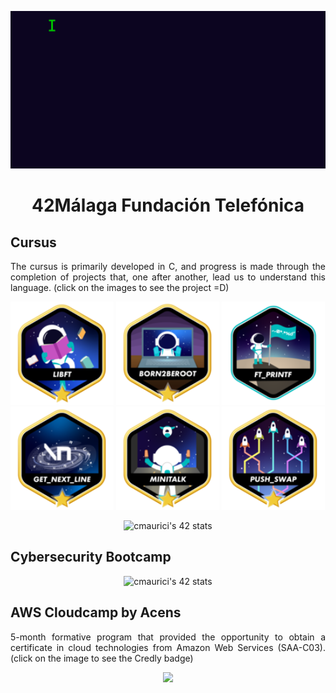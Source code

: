 <p align="center">
  <img src="https://raw.githubusercontent.com/RepositoryEnjoyer/RepositoryEnjoyer/master/resources/messagif.gif">
</p>
<h1 align="center">42Málaga Fundación Telefónica</h1>
<h2>Cursus</h2>
<p align="justify">The cursus is primarily developed in C, and progress is made through the completion of projects that, one after another, lead us to understand this language. (click on the images to see the project =D)</p>

<a href=""><img src="https://raw.githubusercontent.com/RepositoryEnjoyer/RepositoryEnjoyer/master/resources/libftm.png" width="165"></a>
<a href=""><img src="https://raw.githubusercontent.com/RepositoryEnjoyer/RepositoryEnjoyer/master/resources/born2berootm.png" width="165"></a>
<a href="https://github.com/RepositoryEnjoyer/ft_printf"><img src="https://raw.githubusercontent.com/RepositoryEnjoyer/RepositoryEnjoyer/master/resources/ft_printfe.png" width="165"></a>
<a href="https://github.com/RepositoryEnjoyer/get_next_line"><img src="https://raw.githubusercontent.com/RepositoryEnjoyer/RepositoryEnjoyer/master/resources/get_next_linem.png" width="165"></a>
<a href="https://github.com/RepositoryEnjoyer/minitalk/tree/master/MiniTalk"><img src="https://raw.githubusercontent.com/RepositoryEnjoyer/RepositoryEnjoyer/master/resources/minitalkm.png" width="165"></a>
<a href="https://github.com/RepositoryEnjoyer/push_swap/tree/master/push_swap"><img src="https://raw.githubusercontent.com/RepositoryEnjoyer/RepositoryEnjoyer/master/resources/push_swapm.png" width="165"></a>
<p align="center">
  <img src="https://badge42.vercel.app/api/v2/clihmo0ck007808jmz869za93/stats?cursusId=21&coalitionId=276" alt="cmaurici's 42 stats">
</p>
<h2>Cybersecurity Bootcamp</h2>
<p align="center">
  <img src="https://badge42.vercel.app/api/v2/clihmo0ck007808jmz869za93/stats?cursusId=58&coalitionId=undefined" alt="cmaurici's 42 stats">
</p>
<h2>AWS Cloudcamp by Acens</h2>
<p align="justify">5-month formative program that provided the opportunity to obtain a certificate in cloud technologies from Amazon Web Services (SAA-C03). (click on the image to see the Credly badge)</p>
<p align="center">
  <a href="https://www.credly.com/badges/fdf4c7ac-b8a8-41ef-8c1f-c5615330a8a4/public_url"><img src="https://images.credly.com/images/0e284c3f-5164-4b21-8660-0d84737941bc/image.png" width=250>
</p>

